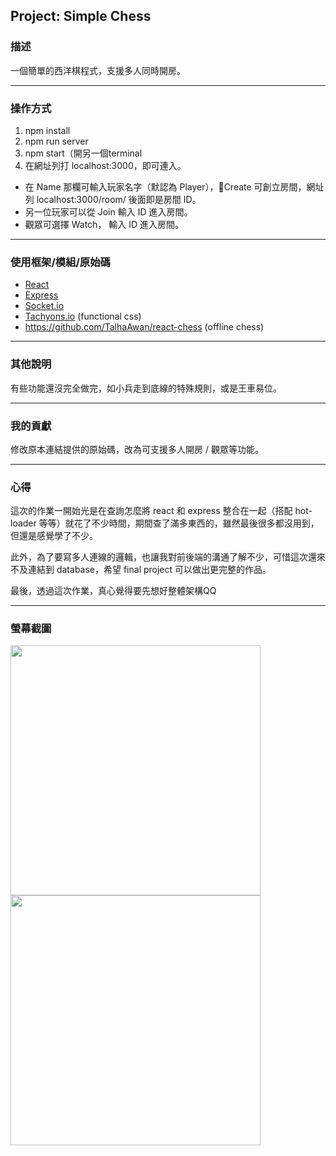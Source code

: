 ## Project: Simple Chess

### 描述

一個簡單的西洋棋程式，支援多人同時開房。

----
### 操作方式
1. npm install
2. npm run server
3. npm start（開另一個terminal
4. 在網址列打 localhost:3000，即可連入。

- 在 Name 那欄可輸入玩家名字（默認為 Player），Create 可創立房間，網址列 localhost:3000/room/ 後面即是房間 ID。
- 另一位玩家可以從 Join 輸入 ID 進入房間。
- 觀眾可選擇 Watch， 輸入 ID 進入房間。

----
### 使用框架/模組/原始碼
- [React](https://reactjs.org)
- [Express](https://expressjs.com)
- [Socket.io](socket.io)
- [Tachyons.io](https://tachyons.io) (functional css)
- https://github.com/TalhaAwan/react-chess (offline chess)


----
### 其他說明
有些功能還沒完全做完，如小兵走到底線的特殊規則，或是王車易位。

----
### 我的貢獻
修改原本連結提供的原始碼，改為可支援多人開房 / 觀眾等功能。

----
### 心得
這次的作業一開始光是在查詢怎麼將 react 和 express 整合在一起（搭配 hot-loader 等等）就花了不少時間，期間查了滿多東西的，雖然最後很多都沒用到，但還是感覺學了不少。

此外，為了要寫多人連線的邏輯，也讓我對前後端的溝通了解不少，可惜這次還來不及連結到 database，希望 final project 可以做出更完整的作品。

最後，透過這次作業，真心覺得要先想好整體架構QQ

----
### 螢幕截圖
<img src=https://i.imgur.com/bIxDozf.png width="400"/>
<br>
<img src=https://i.imgur.com/eaFGk09.png width="400"/>